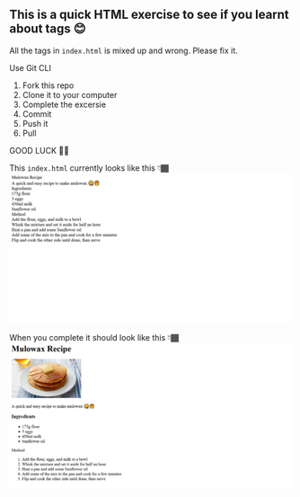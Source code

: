 ## This is a quick HTML exercise to see if you learnt about tags 😊

All the tags in `index.html` is mixed up and wrong. Please fix it.

Use Git CLI
1. Fork this repo
2. Clone it to your computer
3. Complete the excersie 
4. Commit
5. Push it
6. Pull 

GOOD LUCK 💪🏾

This `index.html` currently looks like this 👇🏾
![](/current.PNG?raw=true)

When you complete it should look like this 👇🏾
![](/mulowax-final.PNG?raw=true)
